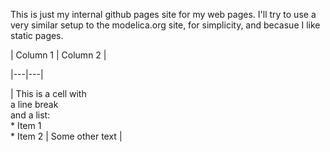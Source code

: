 This is just my internal github pages site for my web pages. I'll try to use a very similar setup to the modelica.org site, for simplicity, and becasue I like static pages.

| Column 1 | Column 2 |

|---|---|

|  This is a cell with <br> a line break <br> and a list: <br> * Item 1 <br> * Item 2 |  Some other text |
